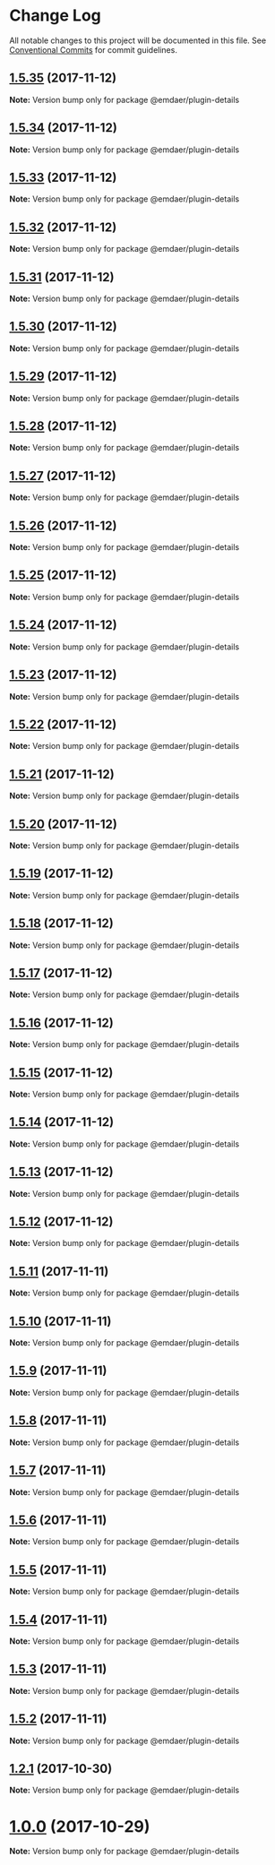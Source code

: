# Change Log

All notable changes to this project will be documented in this file.
See [Conventional Commits](https://conventionalcommits.org) for commit guidelines.

<a name="1.5.35"></a>
## [1.5.35](https://github.com/emdaer/emdaer/compare/v1.5.34...v1.5.35) (2017-11-12)




**Note:** Version bump only for package @emdaer/plugin-details

<a name="1.5.34"></a>
## [1.5.34](https://github.com/emdaer/emdaer/compare/v1.5.33...v1.5.34) (2017-11-12)




**Note:** Version bump only for package @emdaer/plugin-details

<a name="1.5.33"></a>
## [1.5.33](https://github.com/emdaer/emdaer/compare/v1.5.32...v1.5.33) (2017-11-12)




**Note:** Version bump only for package @emdaer/plugin-details

<a name="1.5.32"></a>
## [1.5.32](https://github.com/emdaer/emdaer/compare/v1.5.31...v1.5.32) (2017-11-12)




**Note:** Version bump only for package @emdaer/plugin-details

<a name="1.5.31"></a>
## [1.5.31](https://github.com/emdaer/emdaer/compare/v1.5.30...v1.5.31) (2017-11-12)




**Note:** Version bump only for package @emdaer/plugin-details

<a name="1.5.30"></a>
## [1.5.30](https://github.com/emdaer/emdaer/compare/v1.5.29...v1.5.30) (2017-11-12)




**Note:** Version bump only for package @emdaer/plugin-details

<a name="1.5.29"></a>
## [1.5.29](https://github.com/emdaer/emdaer/compare/v1.5.28...v1.5.29) (2017-11-12)




**Note:** Version bump only for package @emdaer/plugin-details

<a name="1.5.28"></a>
## [1.5.28](https://github.com/emdaer/emdaer/compare/v1.5.27...v1.5.28) (2017-11-12)




**Note:** Version bump only for package @emdaer/plugin-details

<a name="1.5.27"></a>
## [1.5.27](https://github.com/emdaer/emdaer/compare/v1.5.26...v1.5.27) (2017-11-12)




**Note:** Version bump only for package @emdaer/plugin-details

<a name="1.5.26"></a>
## [1.5.26](https://github.com/emdaer/emdaer/compare/v1.5.25...v1.5.26) (2017-11-12)




**Note:** Version bump only for package @emdaer/plugin-details

<a name="1.5.25"></a>
## [1.5.25](https://github.com/emdaer/emdaer/compare/v1.5.24...v1.5.25) (2017-11-12)




**Note:** Version bump only for package @emdaer/plugin-details

<a name="1.5.24"></a>
## [1.5.24](https://github.com/emdaer/emdaer/compare/v1.5.23...v1.5.24) (2017-11-12)




**Note:** Version bump only for package @emdaer/plugin-details

<a name="1.5.23"></a>
## [1.5.23](https://github.com/emdaer/emdaer/compare/v1.5.22...v1.5.23) (2017-11-12)




**Note:** Version bump only for package @emdaer/plugin-details

<a name="1.5.22"></a>
## [1.5.22](https://github.com/emdaer/emdaer/compare/v1.5.21...v1.5.22) (2017-11-12)




**Note:** Version bump only for package @emdaer/plugin-details

<a name="1.5.21"></a>
## [1.5.21](https://github.com/emdaer/emdaer/compare/v1.5.20...v1.5.21) (2017-11-12)




**Note:** Version bump only for package @emdaer/plugin-details

<a name="1.5.20"></a>
## [1.5.20](https://github.com/emdaer/emdaer/compare/v1.5.19...v1.5.20) (2017-11-12)




**Note:** Version bump only for package @emdaer/plugin-details

<a name="1.5.19"></a>
## [1.5.19](https://github.com/emdaer/emdaer/compare/v1.5.18...v1.5.19) (2017-11-12)




**Note:** Version bump only for package @emdaer/plugin-details

<a name="1.5.18"></a>
## [1.5.18](https://github.com/emdaer/emdaer/compare/v1.5.17...v1.5.18) (2017-11-12)




**Note:** Version bump only for package @emdaer/plugin-details

<a name="1.5.17"></a>
## [1.5.17](https://github.com/emdaer/emdaer/compare/v1.5.16...v1.5.17) (2017-11-12)




**Note:** Version bump only for package @emdaer/plugin-details

<a name="1.5.16"></a>
## [1.5.16](https://github.com/emdaer/emdaer/compare/v1.5.15...v1.5.16) (2017-11-12)




**Note:** Version bump only for package @emdaer/plugin-details

<a name="1.5.15"></a>
## [1.5.15](https://github.com/emdaer/emdaer/compare/v1.5.14...v1.5.15) (2017-11-12)




**Note:** Version bump only for package @emdaer/plugin-details

<a name="1.5.14"></a>
## [1.5.14](https://github.com/emdaer/emdaer/compare/v1.5.13...v1.5.14) (2017-11-12)




**Note:** Version bump only for package @emdaer/plugin-details

<a name="1.5.13"></a>
## [1.5.13](https://github.com/emdaer/emdaer/compare/v1.5.12...v1.5.13) (2017-11-12)




**Note:** Version bump only for package @emdaer/plugin-details

<a name="1.5.12"></a>
## [1.5.12](https://github.com/emdaer/emdaer/compare/v1.5.11...v1.5.12) (2017-11-12)




**Note:** Version bump only for package @emdaer/plugin-details

<a name="1.5.11"></a>
## [1.5.11](https://github.com/emdaer/emdaer/compare/v1.5.10...v1.5.11) (2017-11-11)




**Note:** Version bump only for package @emdaer/plugin-details

<a name="1.5.10"></a>
## [1.5.10](https://github.com/emdaer/emdaer/compare/v1.5.9...v1.5.10) (2017-11-11)




**Note:** Version bump only for package @emdaer/plugin-details

<a name="1.5.9"></a>
## [1.5.9](https://github.com/emdaer/emdaer/compare/v1.5.8...v1.5.9) (2017-11-11)




**Note:** Version bump only for package @emdaer/plugin-details

<a name="1.5.8"></a>
## [1.5.8](https://github.com/emdaer/emdaer/compare/v1.5.7...v1.5.8) (2017-11-11)




**Note:** Version bump only for package @emdaer/plugin-details

<a name="1.5.7"></a>
## [1.5.7](https://github.com/emdaer/emdaer/compare/v1.5.6...v1.5.7) (2017-11-11)




**Note:** Version bump only for package @emdaer/plugin-details

<a name="1.5.6"></a>
## [1.5.6](https://github.com/emdaer/emdaer/compare/v1.5.5...v1.5.6) (2017-11-11)




**Note:** Version bump only for package @emdaer/plugin-details

<a name="1.5.5"></a>
## [1.5.5](https://github.com/emdaer/emdaer/compare/v1.5.4...v1.5.5) (2017-11-11)




**Note:** Version bump only for package @emdaer/plugin-details

<a name="1.5.4"></a>
## [1.5.4](https://github.com/emdaer/emdaer/compare/v1.5.3...v1.5.4) (2017-11-11)




**Note:** Version bump only for package @emdaer/plugin-details

<a name="1.5.3"></a>
## [1.5.3](https://github.com/emdaer/emdaer/compare/v1.5.2...v1.5.3) (2017-11-11)




**Note:** Version bump only for package @emdaer/plugin-details

<a name="1.5.2"></a>
## [1.5.2](https://github.com/emdaer/emdaer/compare/v1.5.1...v1.5.2) (2017-11-11)




**Note:** Version bump only for package @emdaer/plugin-details

<a name="1.2.1"></a>
## [1.2.1](https://github.com/emdaer/emdaer/compare/v1.2.0...v1.2.1) (2017-10-30)




**Note:** Version bump only for package @emdaer/plugin-details

<a name="1.0.0"></a>
# [1.0.0](https://github.com/emdaer/emdaer/compare/v1.0.0-beta.2...v1.0.0) (2017-10-29)




**Note:** Version bump only for package @emdaer/plugin-details
